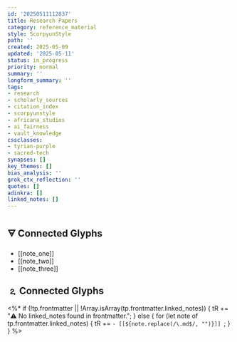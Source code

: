```yaml
---
id: '20250511112837'
title: Research Papers
category: reference_material
style: ScorpyunStyle
path: ''
created: 2025-05-09
updated: '2025-05-11'
status: in_progress
priority: normal
summary: ''
longform_summary: ''
tags:
- research
- scholarly_sources
- citation_index
- scorpyunstyle
- africana_studies
- ai_fairness
- vault_knowledge
cssclasses:
- tyrian-purple
- sacred-tech
synapses: []
key_themes: []
bias_analysis: ''
grok_ctx_reflection: ''
quotes: []
adinkra: []
linked_notes: []
---
```


## 🜃 Connected Glyphs
- [[note_one]]
- [[note_two]]
- [[note_three]]
## 🄃 Connected Glyphs

<%*
if (!tp.frontmatter || !Array.isArray(tp.frontmatter.linked_notes)) {
  tR += "⚠️ No linked_notes found in frontmatter.";
} else {
  for (let note of tp.frontmatter.linked_notes) {
    tR += `- [[${note.replace(/\.md$/, "")}]]
`;
  }
}
%>
